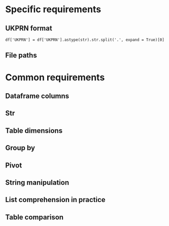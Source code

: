 # Specific requirements
## UKPRN format
```
df['UKPRN'] = df['UKPRN'].astype(str).str.split('.', expand = True)[0]
```
## File paths



# Common requirements
## Dataframe columns

## Str

## Table dimensions

## Group by

## Pivot

## String manipulation

## List comprehension in practice

## Table comparison
